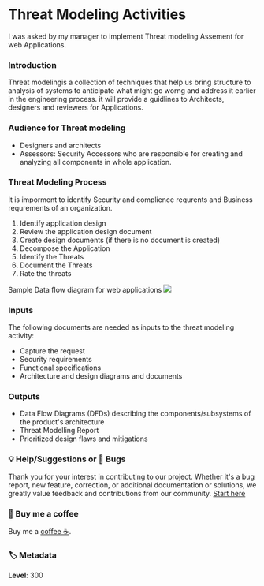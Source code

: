 # Threat Modeling Activities

I was asked by my manager to implement Threat modeling Assement for web Applications.

### Introduction

Threat modelingis a collection of techniques that help us bring structure to analysis of systems to anticipate what might go worng and address it earlier in the engineering process. it will provide a guidlines to Architects, designers and reviewers for Applications.

### Audience for Threat modeling

- Designers and architects
- Assessors: Security Accessors who are responsible for creating and analyzing all components in whole application.

### Threat Modeling Process

It is imporment to identify Security and complience requrents and Business requrements of an organization.

1. Identify application design
1. Review the application design document
1. Create design documents (if there is no document is created)
1. Decompose the Application
1. Identify the Threats
1. Document the Threats
1. Rate the threats

Sample Data flow diagram for web applications
![](https://raw.githubusercontent.com/miztiik/aws-real-time-use-cases/master/300-Security-Threat-Modeling/Images/threatmodel3tierext.png)

### Inputs

The following documents are needed as inputs to the threat modeling activity:

- Capture the request
- Security requirements
- Functional specifications
- Architecture and design diagrams and documents

### Outputs

- Data Flow Diagrams (DFDs) describing the components/subsystems of the product's architecture
- Threat Modelling Report
- Prioritized design flaws and mitigations

### 💡 Help/Suggestions or 🐛 Bugs

Thank you for your interest in contributing to our project. Whether it's a bug report, new feature, correction, or additional documentation or solutions, we greatly value feedback and contributions from our community. [Start here][200]

### 👋 Buy me a coffee

Buy me a [coffee ☕][900].

### 🏷️ Metadata

**Level**: 300

[100]: https://www.udemy.com/course/aws-cloud-development-kit-from-beginner-to-professional/?referralCode=E15D7FB64E417C547579

[200]: https://github.com/miztiik/aws-real-time-use-cases/issues

[900]: https://ko-fi.com/miztiik
